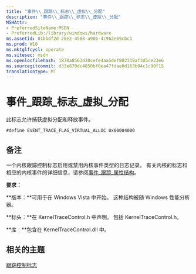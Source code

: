 ```yaml
---
title: "事件\\_跟踪\\_标志\\_虚拟\\_分配"
description: "事件\\_跟踪\\_标志\\_虚拟\\_分配"
MSHAttr:
- PreferredSiteName:MSDN
- PreferredLib:/library/windows/hardware
ms.assetid: 01bbdf2d-20e2-4588-a90b-4c962e69cbc1
ms.prod: W10
ms.mktglfcycl: operate
ms.sitesec: msdn
ms.openlocfilehash: 1870a8563d20cefe4aa5def802319af3d5ce23e6
ms.sourcegitcommit: d33e870dc4850bf0ea47fdae0d163b04c1c90f15
translationtype: MT
---
```

# <a name="eventtraceflagvirtualalloc"></a>事件\_跟踪\_标志\_虚拟\_分配


此标志允许捕获虚拟分配和释放事件。

``` syntax
#define EVENT_TRACE_FLAG_VIRTUAL_ALLOC 0x00004000
```

## <a name="remarks"></a>备注


一个内核跟踪控制标志启用或禁用内核事件类型的日志记录。 有关内核的标志和相应的内核事件的详细信息，请参阅[事件\_跟踪\_属性结构](http://go.microsoft.com/fwlink/p/?linkid=212231&clcid=0x409)。

**要求︰**

**版本︰**可用于在 Windows Vista 中开始。 这种结构被随 Windows 性能分析器。

**标头︰**在 KernelTraceControl.h 中声明。 包括 KernelTraceControl.h。

**库︰**包含在 KernelTraceControl.dll 中。

## <a name="related-topics"></a>相关的主题


[跟踪控制标志](trace-control-flags.md)

 

 







